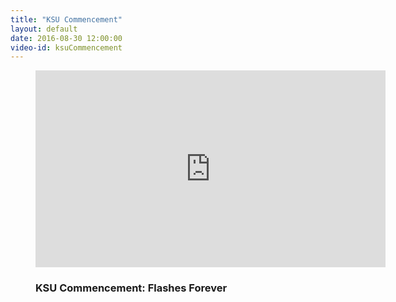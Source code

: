 ```yaml
---
title: "KSU Commencement"
layout: default
date: 2016-08-30 12:00:00
video-id: ksuCommencement
---
```


<div class="section-dark">
  <!--<?php include("../patterns/partials/close-button.html") ?>-->
    <div class="inner-wrapper">
      <figure class="video">
        <div class="video-container">
          <iframe class="gallery__video" width="560" height="315" src="https://www.youtube.com/v/-kukzNVemYs" frameborder="0" allowfullscreen></iframe>
        </div>
        <figcaption class="gallery-caption">
          <h3 class="gallery-caption__title">KSU Commencement: Flashes Forever</h3>
          <p class="gallery-caption__description"></p>
        </figcaption>
      </figure>
    </div>
</div>
